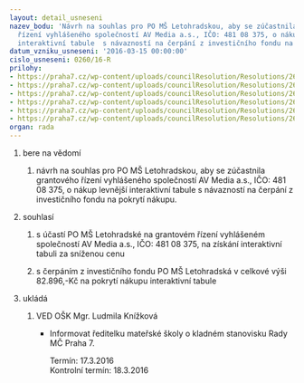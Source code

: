 ```yaml
---
layout: detail_usneseni
nazev_bodu: 'Návrh na souhlas pro PO MŠ Letohradskou, aby se zúčastnila grantového
  řízení vyhlášeného společností AV Media a.s., IČO: 481 08 375, o nákup levnější
  interaktivní tabule  s návazností na čerpání z investičního fondu na pokrytí nákupu.'
datum_vzniku_usneseni: '2016-03-15 00:00:00'
cislo_usneseni: 0260/16-R
prilohy:
- https://praha7.cz/wp-content/uploads/councilResolution/Resolutions/26998/export/Duvodovazpravagrant~32551.doc
- https://praha7.cz/wp-content/uploads/councilResolution/Resolutions/26998/export/c2Zadost_Grant_MS_Letohradska~32550.pdf
- https://praha7.cz/wp-content/uploads/councilResolution/Resolutions/26998/export/c_3_Zadost_Tabule_MS_Letohradska~32549.pdf
- https://praha7.cz/wp-content/uploads/councilResolution/Resolutions/26998/export/c4_Fa_InterakTabule_MS_Letohradska~32548.pdf
- https://praha7.cz/wp-content/uploads/councilResolution/Resolutions/26998/export/c5vypisAVMedia~32547.pdf
- https://praha7.cz/wp-content/uploads/councilResolution/Resolutions/26998/export/export~299836.pdf
organ: rada
---
```

<OL class=urzList_view id=urzList>
<LI class=urzClass1><SPAN name="1">bere na vědomí</SPAN> 
<OL class=urzOlClass>
<LI class=urzClass2 style="TEXT-ALIGN: left"><SPAN>
<P>návrh na souhlas pro PO MŠ Letohradskou, aby se zúčastnila grantového řízení vyhlášeného společností AV Media a.s., IČO: 481 08 375, o nákup levnější interaktivní tabule s návazností na čerpání z investičního fondu na pokrytí nákupu.</P></SPAN></LI></OL></LI>
<LI class=urzClass1><SPAN name="26">souhlasí</SPAN> 
<OL class=urzOlClass>
<LI class=urzClass2 style="TEXT-ALIGN: left"><SPAN>
<P>s účastí PO MŠ Letohradské&nbsp;na grantovém řízení vyhlášeném společností AV Media a.s., IČO: 481 08 375, na získání interaktivní tabuli za sníženou cenu</P></SPAN></LI>
<LI class=urzClass2 style="TEXT-ALIGN: left"><SPAN>
<P>s čerpáním z investičního fondu PO MŠ Letohradská v celkové výši 82.896,-Kč na pokrytí nákupu interaktivní tabule</P></SPAN></LI></OL></LI>
<LI class=urzClass1 id=urzUkoly><SPAN name="1">ukládá</SPAN>
<OL class=urzOlClass>
<LI class=urzClass2><SPAN>
<P>VED OŠK Mgr. Ludmila Knížková</P></SPAN>
<UL class=urzUlClass>
<LI class=urzClass3><SPAN>
<P>Informovat ředitelku mateřské školy o kladném stanovisku Rady MČ Praha 7.</P></SPAN><SPAN class=urzUkolTermin>Termín:&nbsp;17.3.2016</SPAN>
<DIV class=urzUkolTermin>Kontrolní termín:&nbsp;18.3.2016</DIV></LI></UL></LI></OL></LI></OL>